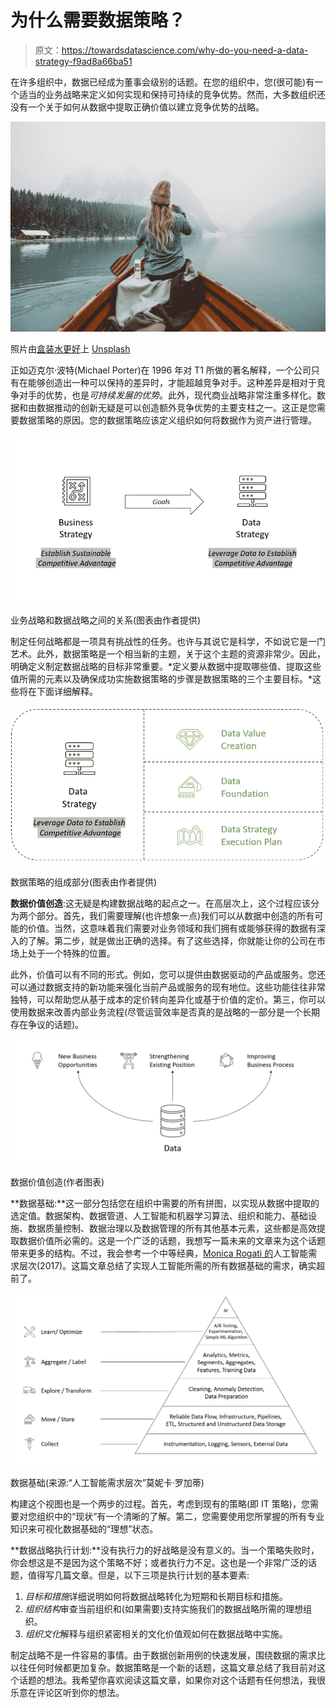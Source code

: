 # 为什么需要数据策略？

> 原文：<https://towardsdatascience.com/why-do-you-need-a-data-strategy-f9ad8a66ba51>

在许多组织中，数据已经成为董事会级别的话题。在您的组织中，您(很可能)有一个适当的业务战略来定义如何实现和保持可持续的竞争优势。然而，大多数组织还没有一个关于如何从数据中提取正确价值以建立竞争优势的战略。

![](img/4fea9f23c127b6778f6ccf231f00fe0a.png)

照片由[盒装水更好](https://unsplash.com/@boxedwater?utm_source=medium&utm_medium=referral)上 [Unsplash](https://unsplash.com?utm_source=medium&utm_medium=referral)

正如迈克尔·波特(Michael Porter)在 1996 年对 T1 所做的著名解释，一个公司只有在能够创造出一种可以保持的差异时，才能超越竞争对手。这种差异是相对于竞争对手的优势，也是*可持续发展的优势*。此外，现代商业战略非常注重多样化。数据和由数据推动的创新无疑是可以创造额外竞争优势的主要支柱之一。这正是您需要数据策略的原因。您的数据策略应该定义组织如何将数据作为资产进行管理。

![](img/50c549e5c428ced910f1f19fa0b10748.png)

业务战略和数据战略之间的关系(图表由作者提供)

制定任何战略都是一项具有挑战性的任务。也许与其说它是科学，不如说它是一门艺术。此外，数据策略是一个相当新的主题，关于这个主题的资源非常少。因此，明确定义制定数据战略的目标非常重要。*定义要从数据中提取哪些值、提取这些值所需的元素以及确保成功实施数据策略的步骤是数据策略的三个主要目标。*这些将在下面详细解释。

![](img/9b8291b28dac73d88f0cb27c8f3f0056.png)

数据策略的组成部分(图表由作者提供)

**数据价值创造**:这无疑是构建数据战略的起点之一。在高层次上，这个过程应该分为两个部分。首先，我们需要理解(也许想象一点)我们可以从数据中创造的所有可能的价值。当然，这意味着我们需要对业务领域和我们拥有或能够获得的数据有深入的了解。第二步，就是做出正确的选择。有了这些选择，你就能让你的公司在市场上处于一个特殊的位置。

此外，价值可以有不同的形式。例如，您可以提供由数据驱动的产品或服务。您还可以通过数据支持的新功能来强化当前产品或服务的现有地位。这些功能往往非常独特，可以帮助您从基于成本的定价转向差异化或基于价值的定价。第三，你可以使用数据来改善内部业务流程(尽管运营效率是否真的是战略的一部分是一个长期存在争议的话题)。

![](img/0fac3b8446bd26704a4867a081417c58.png)

数据价值创造(作者图表)

**数据基础:**这一部分包括您在组织中需要的所有拼图，以实现从数据中提取的选定值。数据架构、数据管道、人工智能和机器学习算法、组织和能力、基础设施、数据质量控制、数据治理以及数据管理的所有其他基本元素，这些都是高效提取数据价值所必需的。这是一个广泛的话题，我想写一篇未来的文章来为这个话题带来更多的结构。不过，我会参考一个中等经典，[Monica Rogati 的](https://medium.com/hackernoon/the-ai-hierarchy-of-needs-18f111fcc007)人工智能需求层次(2017)。这篇文章总结了实现人工智能所需的所有数据基础的需求，确实超前了。

![](img/5dd8f86e4a327a251a3235fe935283e9.png)

数据基础(来源:“人工智能需求层次”莫妮卡·罗加蒂)

构建这个视图也是一个两步的过程。首先，考虑到现有的策略(即 IT 策略)，您需要对您组织中的“现状”有一个清晰的了解。第二，您需要使用您所掌握的所有专业知识来可视化数据基础的“理想”状态。

**数据战略执行计划:**没有执行力的好战略是没有意义的。当一个策略失败时，你会想这是不是因为这个策略不好；或者执行力不足。这也是一个非常广泛的话题，值得写几篇文章。但是，以下三项是执行计划的基本要素:

1.  *目标和措施*详细说明如何将数据战略转化为短期和长期目标和措施。
2.  *组织结构*审查当前组织和(如果需要)支持实施我们的数据战略所需的理想组织。
3.  *组织文化*解释与组织紧密相关的文化价值观如何在数据战略中实施。

制定战略不是一件容易的事情。由于数据创新用例的快速发展，围绕数据的需求比以往任何时候都更加复杂。数据策略是一个新的话题，这篇文章总结了我目前对这个话题的想法。我希望你喜欢阅读这篇文章，如果你对这个话题有任何想法，我很乐意在评论区听到你的想法。